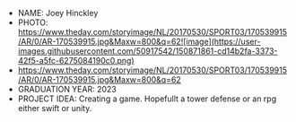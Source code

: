 - NAME: Joey Hinckley
- PHOTO: https://www.theday.com/storyimage/NL/20170530/SPORT03/170539915/AR/0/AR-170539915.jpg&Maxw=800&q=62![image](https://user-images.githubusercontent.com/50917542/150871861-cd14b2fa-3373-42f5-a5fc-6275084190c0.png)
-  https://www.theday.com/storyimage/NL/20170530/SPORT03/170539915/AR/0/AR-170539915.jpg&Maxw=800&q=62
- GRADUATION YEAR: 2023
- PROJECT IDEA: Creating a game. Hopefullt a tower defense or an rpg either swift or unity.
